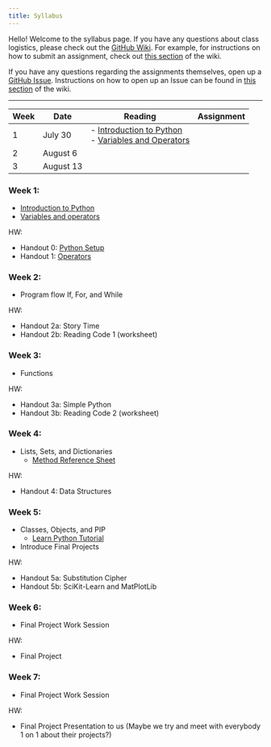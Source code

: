 ```yaml
---
title: Syllabus
---
```


Hello! Welcome to the syllabus page. If you have any questions about class logistics, please check out the [GitHub Wiki](https://github.com/geoffreyangus/CS106R/wiki). For example, for instructions on how to submit an assignment, check out [this section](https://github.com/geoffreyangus/CS106R/wiki/Assignment-Submission) of the wiki.

If you have any questions regarding the assignments themselves, open up a [GitHub Issue](https://github.com/geoffreyangus/CS106R/issues). Instructions on how to open up an Issue can be found in [this section](https://github.com/geoffreyangus/CS106R/wiki/Asking-a-Question) of the wiki.

---
| Week | Date    | Reading  | Assignment |
| ---- | ------- | -------  | ---------- |
| 1    | July 30 |  - [Introduction to Python](https://github.com/geoffreyangus/CS106R/blob/master/notes.md#introduction-to-python) <br> - [Variables and Operators](https://github.com/geoffreyangus/CS106R/tree/master/docs/notes/week1.md)|
| 2    | August 6|          |
| 3    | August 13|        |

### Week 1:
- [Introduction to Python](https://github.com/geoffreyangus/CS106R/blob/master/notes.md#introduction-to-python)
- [Variables and operators](https://github.com/geoffreyangus/CS106R/tree/master/docs/notes/week1.md)

HW:
- Handout 0: [Python Setup](https://github.com/geoffreyangus/CS106R/tree/master/docs/assignments/assignment0)
- Handout 1: [Operators](https://github.com/geoffreyangus/CS106R/tree/master/docs/assignments/assignment1)

### Week 2:
- Program flow
If, For, and While

HW:
- Handout 2a: Story Time
- Handout 2b: Reading Code 1 (worksheet)

### Week 3:
- Functions

HW:
- Handout 3a: Simple Python
- Handout 3b: Reading Code 2 (worksheet)

### Week 4:
- Lists, Sets, and Dictionaries
  - [Method Reference Sheet](https://clouds.eos.ubc.ca/~phil/courses/eosc582/pdffiles/Python-data-manipulations.pdf)

HW:
- Handout 4: Data Structures 

### Week 5:
- Classes, Objects, and PIP
  - [Learn Python Tutorial](https://www.learnpython.org/en/Classes_and_Objects)
- Introduce Final Projects

HW:
- Handout 5a: Substitution Cipher
- Handout 5b: SciKit-Learn and MatPlotLib

### Week 6:
- Final Project Work Session

HW:
- Final Project

### Week 7:
- Final Project Work Session

HW:
- Final Project Presentation to us (Maybe we try and meet with everybody 1 on 1 about their projects?)
